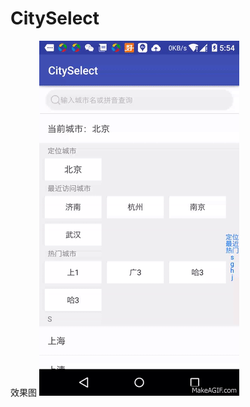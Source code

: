 # CitySelect
效果图
![image](https://github.com/wungko/CitySelect/blob/master/app/src/main/res/raw/demoshow.gif)

